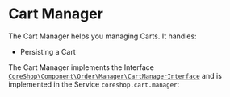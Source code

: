 # Cart Manager

The Cart Manager helps you managing Carts. It handles:

 - Persisting a Cart

The Cart Manager implements the Interface [```CoreShop\Component\Order\Manager\CartManagerInterface```](https://github.com/coreshop/CoreShop/blob/master/src/CoreShop/Component/Order/Manager/CartManagerInterface.php) and is implemented in the Service
```coreshop.cart.manager```:
